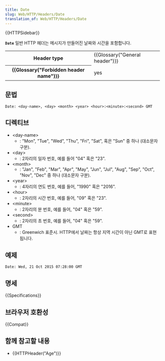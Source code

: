 ```yaml
---
title: Date
slug: Web/HTTP/Headers/Date
translation_of: Web/HTTP/Headers/Date
---
```


{{HTTPSidebar}}

**`Date`** 일반 HTTP 헤더는 메시지가 만들어진 날짜와 시간을 포함합니다.

<table class="properties">
  <tbody>
    <tr>
      <th scope="row">Header type</th>
      <td>{{Glossary("General header")}}</td>
    </tr>
    <tr>
      <th scope="row">{{Glossary("Forbidden header name")}}</th>
      <td>yes</td>
    </tr>
  </tbody>
</table>

## 문법

```
Date: <day-name>, <day> <month> <year> <hour>:<minute>:<second> GMT
```

## 디렉티브

- \<day-name>
  - : "Mon", "Tue", "Wed", "Thu", "Fri", "Sat", 혹은 "Sun" 중 하나 (대소문자 구분).
- \<day>
  - : 2자리의 일자 번호, 예를 들어 "04" 혹은 "23".
- \<month>
  - : "Jan", "Feb", "Mar", "Apr", "May", "Jun", "Jul", "Aug", "Sep", "Oct", "Nov", "Dec" 중 하나 (대소문자 구분).
- \<year>
  - : 4자리의 연도 번호, 예를 들어, "1990" 혹은 "2016".
- \<hour>
  - : 2자리의 시간 번호, 예를 들어, "09" 혹은 "23".
- \<minute>
  - : 2자리의 분 번호, 예를 들어, "04" 혹은 "59".
- \<second>
  - : 2자리의 초 번호, 예를 들어, "04" 혹은 "59".
- GMT
  - : Greenwich 표준시. HTTP에서 날짜는 항상 지역 시간이 아닌 GMT로 표현됩니다.

## 예제

```
Date: Wed, 21 Oct 2015 07:28:00 GMT
```

## 명세

{{Specifications}}

## 브라우저 호환성

{{Compat}}

## 함께 참고할 내용

- {{HTTPHeader("Age")}}

